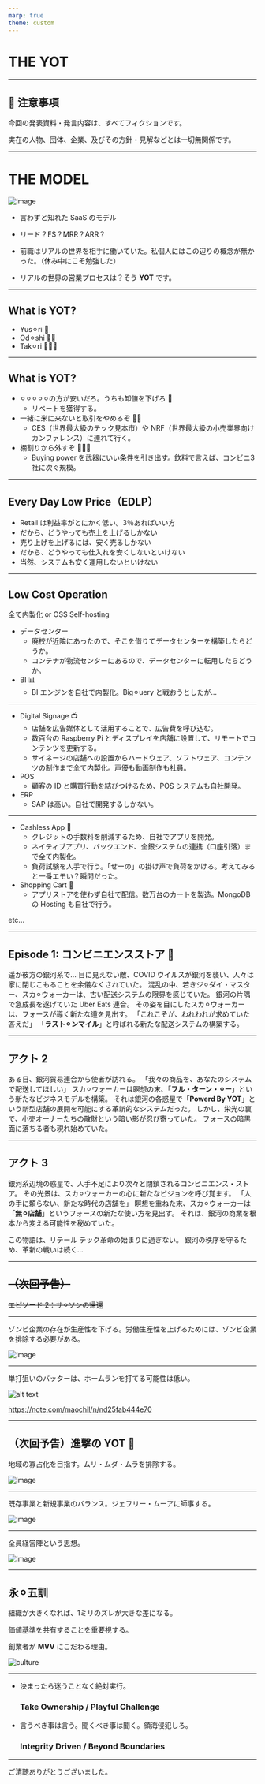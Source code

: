 ```yaml
---
marp: true
theme: custom
---
```


# THE YOT

---

## 🚨 注意事項

今回の発表資料・発言内容は、すべてフィクションです。

実在の人物、団体、企業、及びその方針・見解などとは一切無関係です。

---

# THE MODEL

![image](https://www.shoeisha.co.jp/static/book/campaign/the-model/images/title.jpg)

- 言わずと知れた SaaS のモデル

- リード？FS？MRR？ARR？

- 前職はリアルの世界を相手に働いていた。私個人にはこの辺りの概念が無かった。（休み中にこそ勉強した）
- リアルの世界の営業プロセスは？そう **YOT** です。

---

## What is YOT?

- Yus⚪︎ri 👿
- Od⚪︎shi 👿👿
- Tak⚪︎ri 👿👿👿

---

## What is YOT?

- ⚪︎⚪︎⚪︎⚪︎⚪︎の方が安いだろ。うちも卸値を下げろ 👿
    - リベートを獲得する。
- 一緒に米に来ないと取引をやめるぞ 👿👿
    - CES（世界最大級のテック見本市）や NRF（世界最大級の小売業界向けカンファレンス）に連れて行く。
- 棚割りから外すぞ 👿👿👿
    - Buying power を武器にいい条件を引き出す。飲料で言えば、コンビニ3社に次ぐ規模。

---

## Every Day Low Price（EDLP）

- Retail は利益率がとにかく低い。3％あればいい方
- だから、どうやっても売上を上げるしかない
- 売り上げを上げるには、安く売るしかない
- だから、どうやっても仕入れを安くしないといけない
- 当然、システムも安く運用しないといけない

---

## Low Cost Operation

全て内製化 or OSS Self-hosting

- データセンター
    - 廃校が近隣にあったので、そこを借りてデータセンターを構築したらどうか。
    - コンテナが物流センターにあるので、データセンターに転用したらどうか。
- BI 📊
    - BI エンジンを自社で内製化。Big⚪︎uery と戦おうとしたが...

---

- Digital Signage 📺
    - 店舗を広告媒体として活用することで、広告費を呼び込む。
    - 数百台の Raspberry Pi とディスプレイを店舗に設置して、リモートでコンテンツを更新する。
    - サイネージの店舗への設置からハードウェア、ソフトウェア、コンテンツの制作まで全て内製化。声優も動画制作も社員。
- POS
    - 顧客の ID と購買行動を結びつけるため、POS システムも自社開発。
- ERP
    - SAP は高い。自社で開発するしかない。

---

- Cashless App 📱
    - クレジットの手数料を削減するため、自社でアプリを開発。
    - ネイティブアプリ、バックエンド、全銀システムの連携（口座引落）まで全て内製化。
    - 負荷試験を人手で行う。「せーの」の掛け声で負荷をかける。考えてみると一番エモい？瞬間だった。
- Shopping Cart 🛒
    - アプリストアを使わず自社で配信。数万台のカートを製造。MongoDB の Hosting も自社で行う。

etc...

---

## Episode 1: コンビニエンスストア 🏪

遥か彼方の銀河系で...
目に見えない敵、COVID ウイルスが銀河を襲い、人々は家に閉じこもることを余儀なくされていた。
混乱の中、若きジ⚪︎ダイ・マスター、スカ⚪︎ウォーカーは、古い配送システムの限界を感じていた。
銀河の片隅で急成長を遂げていた Uber Eats 連合。
その姿を目にしたスカ⚪︎ウォーカーは、フォースが導く新たな道を見出す。
「これこそが、われわれが求めていた答えだ」
「**ラスト⚪︎ンマイル**」と呼ばれる新たな配送システムの構築する。

---

## アクト 2

ある日、銀河貿易連合から使者が訪れる。
「我々の商品を、あなたのシステムで配送してほしい」
スカ⚪︎ウォーカーは瞑想の末、「**フル・ターン・⚪︎ー**」という新たなビジネスモデルを構築。
それは銀河の各惑星で「**Powerd By YOT**」という新型店舗の展開を可能にする革新的なシステムだった。
しかし、栄光の裏で、小売オーナーたちの散財という暗い影が忍び寄っていた。
フォースの暗黒面に落ちる者も現れ始めていた。

---

## アクト 3

銀河系辺境の惑星で、人手不足により次々と閉鎖されるコンビニエンス・ストア。
その光景は、スカ⚪︎ウォーカーの心に新たなビジョンを呼び覚ます。
「人の手に頼らない、新たな時代の店舗を」
瞑想を重ねた末、スカ⚪︎ウォーカーは「**無⚪︎店舗**」というフォースの新たな使い方を見出す。
それは、銀河の商業を根本から変える可能性を秘めていた。

この物語は、リテール テック革命の始まりに過ぎない。
銀河の秩序を守るため、革新の戦いは続く...

---

## ~~（次回予告）~~
~~エピソード 2：サ⚪︎ソンの帰還~~

---

ゾンビ企業の存在が生産性を下げる。労働生産性を上げるためには、ゾンビ企業を排除する必要がある。

![image](https://str.toyokeizai.net/files/topics/12146_ext_01_0.jpg?v=1583442150)

---

単打狙いのバッターは、ホームランを打てる可能性は低い。

![alt text](image.png)

https://note.com/maochil/n/nd25fab444e70

---

## （次回予告）進撃の YOT 🧌

地域の寡占化を目指す。ムリ・ムダ・ムラを排除する。

![image](https://cdn-ak.f.st-hatena.com/images/fotolife/m/mogmogfirst/20200711/20200711222105.jpg)

---

既存事業と新規事業のバランス。ジェフリー・ムーアに師事する。

![image](https://image.maruzenjunkudo.co.jp/item/1/324/2842/2726/28422726_01.jpg)

---

全員経営陣という思想。

![image](https://www.diamond.co.jp/book/p74hs00000004zyq-img/9784478110744.jpg)

---

## 永⚪︎五訓

組織が大きくなれば、1ミリのズレが大きな差になる。

価値基準を共有することを重要視する。

創業者が **MVV** にこだわる理由。

![culture](https://stat.ameba.jp/user_images/20150331/21/md-editor-in-chief/4c/a5/j/o0480036013261928338.jpg?caw=800)

---

<!--
_backgroundColor: #f04600
-->

- 決まったら迷うことなく絶対実行。
    ### Take Ownership / Playful Challenge
- 言うべき事は言う。聞くべき事は聞く。領海侵犯しろ。
    ### Integrity Driven / Beyond Boundaries

---

ご清聴ありがとうございました。
